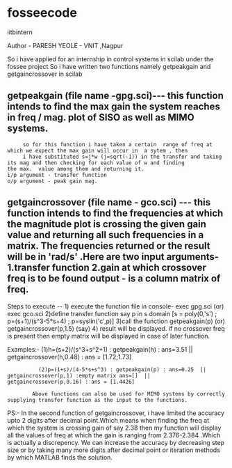 # fosseecode


iitbintern


Author - PARESH YEOLE - VNIT ,Nagpur


 So i have applied for an internship in control systems in scilab under the fossee project
 So i have written two functions namely getpeakgain and getgaincrossover in scilab
 
 
 ## getpeakgain (file name -gpg.sci)--- this function intends to find the max gain the system reaches in freq / mag. plot of SISO as well       as MIMO systems.
         so for this function i have taken a certain  range of freq at which we expect the max gain will occur in  a sytem , then 
         i have substituted s=j*w (j=sqrt(-1)) in the transfer and taking its mag and then checking for each value of w and finding              the max.  value among them and returning it.                                                                                          i/p argument - transfer function                                                                                                         o/p argument - peak gain mag.
         
         
 ## getgaincrossover (file name - gco.sci) --- this function intends to find the frequencies at which the magnitude plot is crossing           the  given gain value and returning all such frequencies in a matrix. The frequencies returned or the result will be in               'rad/s' .Here are two input arguments-1.transfer function 2.gain at which crossover freq is to be found                                           output - is a column matrix of freq.
 
 Steps to execute --
       1) execute the function file in console- exec gpg.sci  (or) exec gco.sci
       2)define transfer function say p in s domain [s = poly(0,'s') ; p=(s+1)/(s^3-5*s+4) ; p=syslin('c',p)]
       3)call the function getpeakgain(p)   (or)  getgaincrossover(p,1.5) (say)
       4) result will be displayed. if no crossover freq is present then empty matrix will be displayed in case of later function.


Examples:-  (1)h=(s+2)/(s^3+s^2+1) : getpeakgain(h) : ans=3.51  || getgaincrossover(h,0.48) : ans = [1.72;1.73]
             
              (2)p=(1+s)/(4-5*s+s^3) : getpeakgain(p) : ans=0.25  || getgaincrossover(p,1) :empty matrix ans=[]  ||                                                             getgaincrossover(p,0.16) : ans = [1.4426]
            
            Above functions can also be used for MIMO systems by correctly supplying transfer function as the input to the functions. 



PS:-                                                                                                                                      In the second function of getgaincrossover, i have limited the accuracy upto 2 digits after decimal point.Which means when             finding the freq at which the system is crossing gain of say 2.38 then my function will display all the values of freq at which        the gain is ranging from 2.376-2.384 .Which is actually a discrepency. We can increase the accuracy by decreasing step size or          by taking many more digits after decimal point or iteration methods by which MATLAB finds the solution.   
